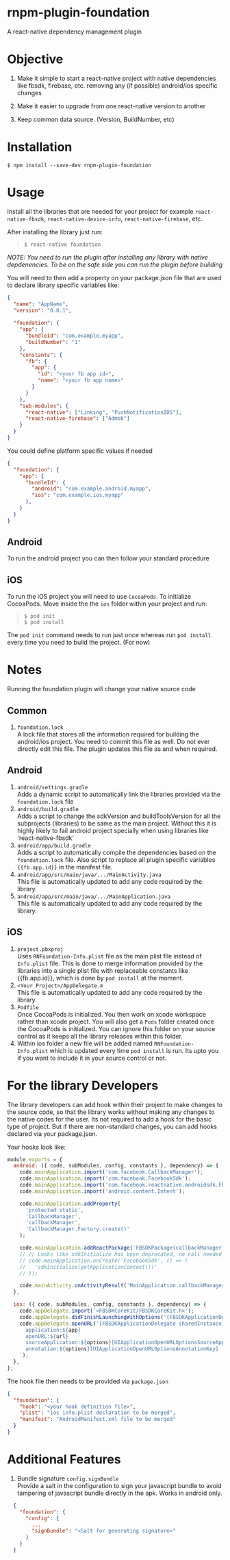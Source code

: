 # rnpm-plugin-foundation
A react-native dependency management plugin

# Objective
1. Make it simple to start a react-native project with native dependencies
   like fbsdk, firebase, etc. removing any (if possible) android/ios 
   specific changes

2. Make it easier to upgrade from one react-native version to another

3. Keep common data source. (Version, BuildNumber, etc)

# Installation
`$ npm install --save-dev rnpm-plugin-foundation`

# Usage
Install all the libraries that are needed for your project for example
`react-native-fbsdk`, `react-native-device-info`, `react-native-firebase`, etc.

After installing the library just run:
> `$ react-native foundation`

*NOTE: You need to run the plugin after installing any library with native 
depdenencies. To be on the safe side you can run the plugin before building*

You will need to then add a property on your package.json file that are used
to declare library specific variables like:
```json
{
  "name": "AppName",
  "version": "0.0.1",
  
  "foundation": {
    "app": {
      "bundleId": "com.example.myapp",
      "buildNumber": "1"
    },
    "constants": {
      "fb": {
        "app": {
          "id": "<your fb app id>",
          "name": "<your fb app name>"
        }
      }
    },
    "sub-modules": {
      "react-native": ["Linking", "PushNotificationIOS"],
      "react-native-firebase": ["Admob"]
    }
  }
}
```

You could define platform specific values if needed
```json
{
  "foundation": {
    "app": {
      "bundleId": {
        "android": "com.example.android.myapp",
        "ios": "com.example.ios.myapp"
      },
    }
  }
}
```

## Android
To run the android project you can then follow your standard procedure

## iOS
To run the iOS project you will need to use `CocoaPods`. To initialize
CocoaPods. Move inside the the `ios` folder within your project and run:
> `$ pod init`  
> `$ pod install`

The `pod init` command needs to run just once whereas run `pod install`
every time you need to build the project. (For now)

# Notes
Running the foundation plugin will change your native source code

## Common
1. `foundation.lock`  
   A lock file that stores all the information required for building
   the android/ios project. You need to commit this file as well. Do
   not ever directly edit this file. The plugin updates this file as
   and when required.

## Android
1. `android/settings.gradle`  
   Adds a dynamic script to automatically link the libraries provided
   via the `foundation.lock` file
2. `android/build.gradle`  
   Adds a script to change the sdkVersion and buildToolsVersion for all
   the subprojects (libraries) to be same as the main project. Without
   this it is highly likely to fail android project specially when using
   libraries like 'react-native-fbsdk'
3. `android/app/build.gradle`  
   Adds a script to automatically compile the dependencies based on the
   `foundation.lock` file. Also script to replace all plugin specific
   variables `{{fb.app.id}}` in the manifest file.
4. `android/app/src/main/java/.../MainActivity.java`  
   This file is automatically updated to add any code required by the
   library.
5. `android/app/src/main/java/.../MainApplication.java`  
   This file is automatically updated to add any code required by the
   library.

## iOS
1. `project.pbxproj`  
   Uses `RNFoundation-Info.plist` file as the main plist file instead
   of `Info.plist` file. This is done to merge information provided by
   the libraries into a single plist file with replaceable constants like
   {{fb.app.id}}, which is done by `pod install` at the moment.
2. `<Your Project>/AppDelegate.m`  
   This file is automatically updated to add any code required by the
   library.
3. `Podfile`  
   Once CocoaPods is initialized. You then work on xcode workspace rather
   than xcode project. You will also get a `Pods` folder created once the
   CocoaPods is initialized. You can ignore this folder on your source control
   as it keeps all the library releases within this folder.
4. Within ios folder a new file will be added named `RNFoundation-Info.plist`
   which is updated every time `pod install` is run. Its upto you if you
   want to include it in your source control or not.

# For the library Developers
The library developers can add hook within their project to make changes to
the source code, so that the library works without making any changes to the
native codes for the user. Its not required to add a hook for the basic type
of project. But if there are non-standard changes, you can add hooks declared
via your package.json.

Your hooks look like:
```javascript
module.exports = {
  android: ({ code, subModules, config, constants }, dependency) => {
    code.mainApplication.import('com.facebook.CallbackManager');
    code.mainApplication.import('com.facebook.FacebookSdk');
    code.mainApplication.import('com.facebook.reactnative.androidsdk.FBSDKPackage');
    code.mainApplication.import('android.content.Intent');

    code.mainApplication.addProperty(
      'protected static',
      'CallbackManager',
      'callbackManager',
      'CallbackManager.Factory.create()'
    );

    code.mainApplication.addReactPackage('FBSDKPackage(callbackManager)');
    // // Looks like sdkInitialize has been deprecated, no call needed
    // code.mainApplication.onCreate('FacebookSdk', () => (
    //   'sdkInitialize(getApplicationContext())'
    // ));

    code.mainActivity.onActivityResult('MainApplication.callbackManager');
  },

  ios: ({ code, subModules, config, constants }, dependency) => {
    code.appDelegate.import('<FBSDKCoreKit/FBSDKCoreKit.h>');
    code.appDelegate.didFinishLaunchingWithOptions('[FBSDKApplicationDelegate sharedInstance');
    code.appDelegate.openURL('[FBSDKApplicationDelegate sharedInstance]', (app, url, options) => `
      application:${app}
      openURL:${url}
      sourceApplication:${options}[UIApplicationOpenURLOptionsSourceApplicationKey]
      annotation:${options}[UIApplicationOpenURLOptionsAnnotationKey]
    `);
  },
};
```

The hook file then needs to be provided via `package.json` 
```json
{
  "foundation": {
    "hook": "<your hook definition file>",
    "plist": "ios info.plist declaration to be merged",
    "manifest": "AndroidManifest.xml file to be merged"
  }
}
```

# Additional Features
1. Bundle signature `config.signBundle`  
   Provide a salt in the configuration to sign your javascript bundle to avoid 
   tampering of javascript bundle directly in the apk. Works in android only.
```json
  { 
    "foundation": {
      "config": {
        ...
        "signBundle": "<Salt for generating signature>"
      }
    }
  }
```
